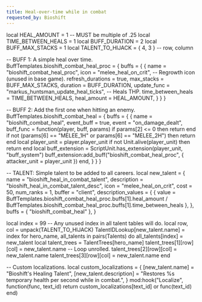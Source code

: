```yaml
---
title: Heal-over-time while in combat
requested_by: Bioshift
---
```



local HEAL_AMOUNT        = 1 -- MUST be multiple of .25
local TIME_BETWEEN_HEALS = 1
local BUFF_DURATION      = 2
local BUFF_MAX_STACKS    = 1
local TALENT_TO_HIJACK   = { 4, 3 } -- row, column

-- BUFF 1: A simple heal over time.
BuffTemplates.bioshift_combat_heal_proc = { buffs = { {
    name = "bioshift_combat_heal_proc",
    icon = "melee_heal_on_crit", -- Regrowth icon (unused in base game).
    refresh_durations = true,
    max_stacks = BUFF_MAX_STACKS,
    duration = BUFF_DURATION,
    update_func = "markus_huntsman_update_heal_ticks", -- Heals THP.
    time_between_heals = TIME_BETWEEN_HEALS,
    heal_amount = HEAL_AMOUNT,
} } }

-- BUFF 2: Add the first one when hitting an enemy.
BuffTemplates.bioshift_combat_heal = { buffs = { {
    name = "bioshift_combat_heal",
    event_buff = true, event = "on_damage_dealt",
    buff_func = function(player, buff, params)
        if params[2] <= 0 then return end
        if not (params[6] == "MELEE_1H" or params[6] == "MELEE_2H") then return end
        local player_unit = player.player_unit
        if not Unit.alive(player_unit) then return end
        local buff_extension = ScriptUnit.has_extension(player_unit, "buff_system")
        buff_extension:add_buff("bioshift_combat_heal_proc", { attacker_unit = player_unit })
    end,
} } }

-- TALENT: Simple talent to be added to all careers.
local new_talent = {
    name = "bioshift_heal_in_combat_talent",
    description = "bioshift_heal_in_combat_talent_desc",
    icon = "melee_heal_on_crit",
    cost = 50, num_ranks = 1,
    buffer = "client",
    description_values = {
        { value = BuffTemplates.bioshift_combat_heal_proc.buffs[1].heal_amount /
                  BuffTemplates.bioshift_combat_heal_proc.buffs[1].time_between_heals },
    },
    buffs = { "bioshift_combat_heal" },
}

local index = 99 -- Any unused index in all talent tables will do.
local row, col = unpack(TALENT_TO_HIJACK)
TalentIDLookup[new_talent.name] = index
for hero_name, all_talents in pairs(Talents) do
    all_talents[index] = new_talent
    local talent_trees = TalentTrees[hero_name]
    talent_trees[1][row][col] = new_talent.name -- Loop unrolled.
    talent_trees[2][row][col] = new_talent.name
    talent_trees[3][row][col] = new_talent.name
end

-- Custom localizations.
local custom_localizations = {
[new_talent.name] = "Bioshift's Healing Talent",
[new_talent.description] = "Restores %s temporary health per second while in combat.",
}
mod:hook("Localize", function(func, text_id)
    return custom_localizations[text_id] or func(text_id)
end)
